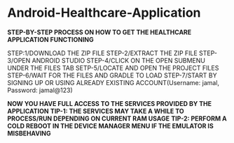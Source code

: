 # Android-Healthcare-Application

**STEP-BY-STEP PROCESS ON HOW TO GET THE HEALTHCARE APPLICATION FUNCTIONING**

STEP:1/DOWNLOAD THE ZIP FILE
STEP-2/EXTRACT THE ZIP FILE
STEP-3/OPEN ANDROID STUDIO
STEP-4/CLICK ON THE OPEN SUBMENU UNDER THE FILES TAB
SETP-5/LOCATE AND OPEN THE PROJECT FILES
STEP-6/WAIT FOR THE FILES AND GRADLE TO LOAD
STEP-7/START BY SIGNING UP OR USING ALREADY EXISTING ACCOUNT(Username: jamal, Password: jamal@123)

**NOW YOU HAVE FULL ACCESS TO THE SERVICES PROVIDED BY THE APPLICATION**
**TIP-1: THE SERVICES MAY TAKE A WHILE TO PROCESS/RUN DEPENDING ON CURRENT RAM USAGE**
**TIP-2: PERFORM A COLD REBOOT IN THE DEVICE MANAGER MENU IF THE EMULATOR IS MISBEHAVING**
